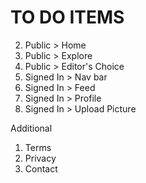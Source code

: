 # TO DO ITEMS

2. Public > Home
3. Public > Explore
4. Public > Editor's Choice
1. Signed In > Nav bar
5. Signed In > Feed
6. Signed In > Profile
7. Signed In > Upload Picture

Additional
1. Terms
2. Privacy
3. Contact
